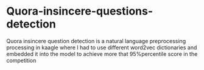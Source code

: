 # Quora-insincere-questions-detection
Quora insincere question detection is a natural language preprocessing processing  in kaagle where I had   to use different word2vec   dictionaries and embedded it into the model to achieve more that 95%percentile score in the competition 
